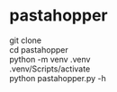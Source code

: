 # pastahopper  

git clone  
cd pastahopper  
python -m venv .venv  
.venv/Scripts/activate  
python pastahopper.py -h  
